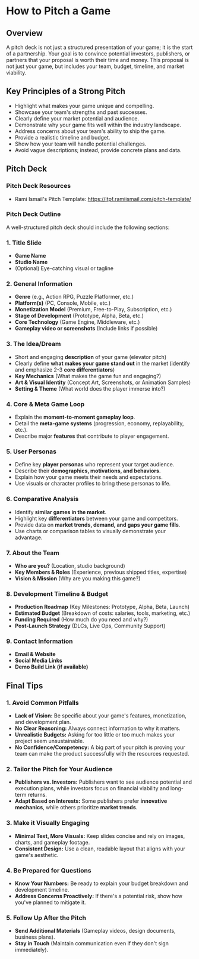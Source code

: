 # How to Pitch a Game

## Overview
A pitch deck is not just a structured presentation of your game; it is the start of a partnership. Your goal is to convince potential investors, publishers, or partners that your proposal is worth their time and money. This proposal is not just your game, but includes your team, budget, timeline, and market viability.

## Key Principles of a Strong Pitch
- Highlight what makes your game unique and compelling.
- Showcase your team's strengths and past successes.
- Clearly define your market potential and audience.
- Demonstrate why your game fits well within the industry landscape.
- Address concerns about your team's ability to ship the game.
- Provide a realistic timeline and budget.
- Show how your team will handle potential challenges.
- Avoid vague descriptions; instead, provide concrete plans and data.

## Pitch Deck

### Pitch Deck Resources
- Rami Ismail's Pitch Template: https://ltpf.ramiismail.com/pitch-template/

### Pitch Deck Outline

A well-structured pitch deck should include the following sections:

### 1. **Title Slide**
- **Game Name**
- **Studio Name**
- (Optional) Eye-catching visual or tagline

### 2. **General Information**
- **Genre** (e.g., Action RPG, Puzzle Platformer, etc.)
- **Platform(s)** (PC, Console, Mobile, etc.)
- **Monetization Model** (Premium, Free-to-Play, Subscription, etc.)
- **Stage of Development** (Prototype, Alpha, Beta, etc.)
- **Core Technology** (Game Engine, Middleware, etc.)
- **Gameplay video or screenshots** (Include links if possible)

### 3. **The Idea/Dream**
- Short and engaging **description** of your game (elevator pitch)
- Clearly define **what makes your game stand out** in the market (identify and emphasize 2-3 **core differentiators**)
- **Key Mechanics** (What makes the game fun and engaging?)
- **Art & Visual Identity** (Concept Art, Screenshots, or Animation Samples)
- **Setting & Theme** (What world does the player immerse into?)

### 4. **Core & Meta Game Loop**
- Explain the **moment-to-moment gameplay loop**.
- Detail the **meta-game systems** (progression, economy, replayability, etc.).
- Describe major **features** that contribute to player engagement.

### 5. **User Personas**
- Define key **player personas** who represent your target audience.
- Describe their **demographics, motivations, and behaviors**.
- Explain how your game meets their needs and expectations.
- Use visuals or character profiles to bring these personas to life.

### 6. **Comparative Analysis**
- Identify **similar games in the market**.
- Highlight key **differentiators** between your game and competitors.
- Provide data on **market trends, demand, and gaps your game fills**.
- Use charts or comparison tables to visually demonstrate your advantage.

### 7. **About the Team**
- **Who are you?** (Location, studio background)
- **Key Members & Roles** (Experience, previous shipped titles, expertise)
- **Vision & Mission** (Why are you making this game?)

### 8. **Development Timeline & Budget**
- **Production Roadmap** (Key Milestones: Prototype, Alpha, Beta, Launch)
- **Estimated Budget** (Breakdown of costs: salaries, tools, marketing, etc.)
- **Funding Required** (How much do you need and why?)
- **Post-Launch Strategy** (DLCs, Live Ops, Community Support)

### 9. **Contact Information**
- **Email & Website**
- **Social Media Links**
- **Demo Build Link (if available)**

## Final Tips 

### 1. Avoid Common Pitfalls
- **Lack of Vision:** Be specific about your game's features, monetization, and development plan.
- **No Clear Reasoning:** Always connect information to why it matters.
- **Unrealistic Budgets:** Asking for too little or too much makes your project seem unsustainable.
- **No Confidence/Competency:** A big part of your pitch is proving your team can make the product successfully with the resources requested.

### 2. Tailor the Pitch for Your Audience
- **Publishers vs. Investors:** Publishers want to see audience potential and execution plans, while investors focus on financial viability and long-term returns.
- **Adapt Based on Interests:** Some publishers prefer **innovative mechanics**, while others prioritize **market trends**.

### 3. Make it Visually Engaging
- **Minimal Text, More Visuals:** Keep slides concise and rely on images, charts, and gameplay footage.
- **Consistent Design:** Use a clean, readable layout that aligns with your game's aesthetic.

### 4. Be Prepared for Questions
- **Know Your Numbers:** Be ready to explain your budget breakdown and development timeline.
- **Address Concerns Proactively:** If there's a potential risk, show how you've planned to mitigate it.

### 5. Follow Up After the Pitch
- **Send Additional Materials** (Gameplay videos, design documents, business plans).
- **Stay in Touch** (Maintain communication even if they don't sign immediately).
